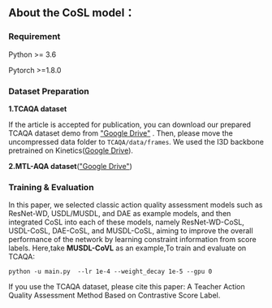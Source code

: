 ## About the CoSL model：

### Requirement
Python >= 3.6

Pytorch >=1.8.0

### Dataset Preparation
**1.TCAQA dataset**

If the article is accepted for publication, you can download our prepared TCAQA dataset demo from ["Google Drive"](https://drive.google.com/file/d/13Rr3XIo5t2QygmerOVCFn1pRiyg4wPVC/view?usp=sharing) . Then, please move the uncompressed data folder to `TCAQA/data/frames`. We used the I3D backbone pretrained on Kinetics([Google Drive](https://drive.google.com/file/d/1M_4hN-beZpa-eiYCvIE7hsORjF18LEYU/)).

**2.MTL-AQA dataset**(["Google Drive"](https://drive.google.com/file/d/1T7bVrqdElRLoR3l6TxddFQNPAUIgAJL7/))

### Training & Evaluation
In this paper, we selected classic action quality assessment models such as ResNet-WD, USDL/MUSDL, and DAE as example models, and then integrated CoSL into each of these models, namely ResNet-WD-CoSL, USDL-CoSL, DAE-CoSL, and MUSDL-CoSL, aiming to improve the overall performance of the network by learning constraint information from score labels. Here,take **MUSDL-CoVL** as an example,To train and evaluate on TCAQA:

` python -u main.py  --lr 1e-4 --weight_decay 1e-5 --gpu 0 `

If you use the TCAQA dataset, please cite this paper: A Teacher Action Quality Assessment Method Based on Contrastive Score Label.
